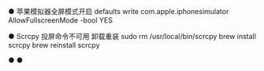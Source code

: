 ● 苹果模拟器全屏模式开启
defaults write com.apple.iphonesimulator AllowFullscreenMode -bool YES

● Scrcpy 投屏命令不可用
卸载重装
sudo rm /usr/local/bin/scrcpy
brew install scrcpy
brew reinstall scrcpy

●
●